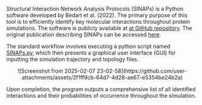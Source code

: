 Structural Interaction Network Analysis Protocols (SINAPs) is a Python software developed by Bedart et al. (2022). The primary purpose of this tool is to efficiently identify key molecular interactions throughout protein simulations. The software is publicly available at [at GitHub repository](https://github.com/ParImmune/SINAPs). The original publication describing SINAPs can be accessed [here](https://pubs.acs.org/doi/10.1021/acs.jcim.1c00854).

The standard workflow involves executing a python script named [SINAPs.py](https://github.com/ParImmune/SINAPs/blob/main/SINAPs/SINAPs.py), which then presents a graphical user interface (GUI) for inputting the simulation trajectory and topology files.

<p align="center">
  ![Screenshot from 2025-02-07 23-02-58](https://github.com/user-attachments/assets/2f1ff9cb-64d7-4d28-ae67-e5354be24b2a)
</p>

Upon completion, the program outputs a comprehensive list of all identified interactions and their probabilities of occurrence throughout the simulation.
